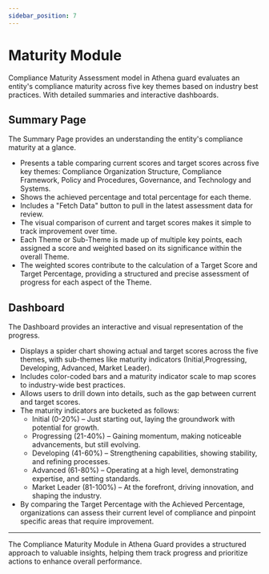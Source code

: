 ```yaml
---
sidebar_position: 7
---
```


# Maturity Module

Compliance Maturity Assessment model in Athena guard evaluates an entity's compliance maturity across five key themes based on industry best practices. With detailed summaries and interactive dashboards.


## Summary Page
The Summary Page provides an understanding the entity's compliance maturity at a glance.

- Presents a table comparing current scores and target scores across five key themes: Compliance Organization Structure, Compliance Framework, Policy and Procedures, Governance, and Technology and Systems.
- Shows the achieved percentage and total percentage for each theme.
- Includes a "Fetch Data" button to pull in the latest assessment data for review.
- The visual comparison of current and target scores makes it simple to track improvement over time.
- Each Theme or Sub-Theme is made up of multiple key points, each assigned a score and weighted based on its significance within the overall Theme. 
- The weighted scores contribute to the calculation of a Target Score and Target Percentage, providing a structured and precise assessment of progress for each aspect of the Theme.



## Dashboard
The Dashboard provides an interactive and visual representation of the progress.
- Displays a spider chart showing actual and target scores across the five themes, with sub-themes like maturity indicators (Initial,Progressing, Developing, Advanced, Market Leader).
- Includes color-coded bars and a maturity indicator scale to map scores to industry-wide best practices.
- Allows users to drill down into details, such as the gap between current and target scores.
- The maturity indicators are bucketed as follows:
    - Initial (0-20%) – Just starting out, laying the groundwork with potential for growth.
    - Progressing (21-40%) – Gaining momentum, making noticeable advancements, but still evolving.
    - Developing (41-60%) – Strengthening capabilities, showing stability, and refining  processes.
    - Advanced (61-80%) – Operating at a high level, demonstrating expertise, and setting standards.
    - Market Leader (81-100%) – At the forefront, driving innovation, and shaping the industry.
- By comparing the Target Percentage with the Achieved Percentage, organizations can assess their current level of compliance and pinpoint specific areas that require improvement.

---

The Compliance Maturity Module in Athena Guard provides a structured approach to valuable insights, helping them track progress and prioritize actions to enhance overall performance.